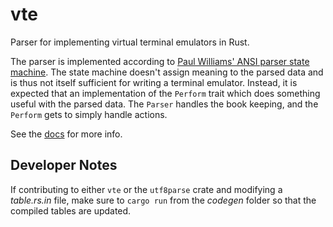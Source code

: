 vte
===

Parser for implementing virtual terminal emulators in Rust.

The parser is implemented according to [Paul Williams' ANSI parser state
machine]. The state machine doesn't assign meaning to the parsed data and is
thus not itself sufficient for writing a terminal emulator. Instead, it is
expected that an implementation of the `Perform` trait which does something
useful with the parsed data. The `Parser` handles the book keeping, and the
`Perform` gets to simply handle actions.

See the [docs] for more info.

## Developer Notes

If contributing to either `vte` or the `utf8parse` crate and modifying a
_table.rs.in_ file, make sure to `cargo run` from the _codegen_ folder so that
the compiled tables are updated.

[Paul Williams' ANSI parser state machine]: http://vt100.net/emu/dec_ansi_parser
[docs]: https://docs.rs/crate/vte/
